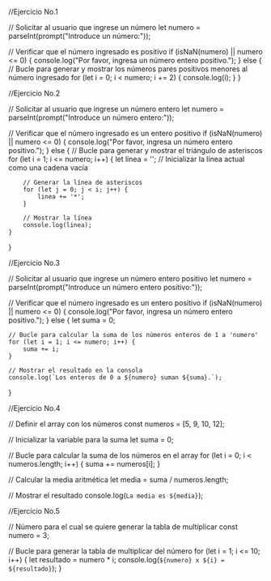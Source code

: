 //Ejercicio No.1

// Solicitar al usuario que ingrese un número
let numero = parseInt(prompt("Introduce un número:"));

// Verificar que el número ingresado es positivo
if (isNaN(numero) || numero <= 0) {
    console.log("Por favor, ingresa un número entero positivo.");
} else {
    // Bucle para generar y mostrar los números pares positivos menores al número ingresado
    for (let i = 0; i < numero; i += 2) {
        console.log(i);
    }
}

//Ejercicio No.2

// Solicitar al usuario que ingrese un número entero
let numero = parseInt(prompt("Introduce un número entero:"));

// Verificar que el número ingresado es un entero positivo
if (isNaN(numero) || numero <= 0) {
    console.log("Por favor, ingresa un número entero positivo.");
} else {
    // Bucle para generar y mostrar el triángulo de asteriscos
    for (let i = 1; i <= numero; i++) {
        let linea = ''; // Inicializar la línea actual como una cadena vacía

        // Generar la línea de asteriscos
        for (let j = 0; j < i; j++) {
            linea += '*';
        }

        // Mostrar la línea
        console.log(linea);
    }
}

//Ejercicio No.3

// Solicitar al usuario que ingrese un número entero positivo
let numero = parseInt(prompt("Introduce un número entero positivo:"));

// Verificar que el número ingresado es un entero positivo
if (isNaN(numero) || numero <= 0) {
    console.log("Por favor, ingresa un número entero positivo.");
} else {
    let suma = 0;

    // Bucle para calcular la suma de los números enteros de 1 a 'numero'
    for (let i = 1; i <= numero; i++) {
        suma += i;
    }

    // Mostrar el resultado en la consola
    console.log(`Los enteros de 0 a ${numero} suman ${suma}.`);
}

//Ejercicio No.4

// Definir el array con los números
const numeros = [5, 9, 10, 12];

// Inicializar la variable para la suma
let suma = 0;

// Bucle para calcular la suma de los números en el array
for (let i = 0; i < numeros.length; i++) {
    suma += numeros[i];
}

// Calcular la media aritmética
let media = suma / numeros.length;

// Mostrar el resultado
console.log(`La media es ${media}`);

//Ejercicio No.5 

// Número para el cual se quiere generar la tabla de multiplicar
const numero = 3;

// Bucle para generar la tabla de multiplicar del número
for (let i = 1; i <= 10; i++) {
    let resultado = numero * i;
    console.log(`${numero} x ${i} = ${resultado}`);
}
